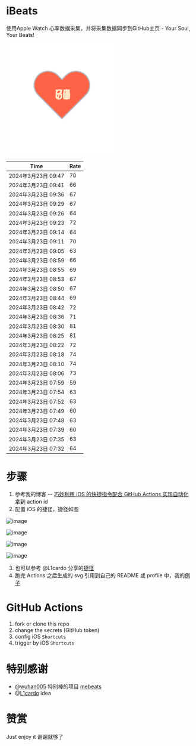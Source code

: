 # iBeats
使用Apple Watch 心率数据采集，并将采集数据同步到GitHub主页 - Your Soul, Your Beats!

![](./files/heart.svg)

<!--START_SECTION:my_heart_rate-->
| Time | Rate | 
 | ---- | ---- | 
| 2024年3月23日 09:47 | 70 |
| 2024年3月23日 09:41 | 66 |
| 2024年3月23日 09:36 | 67 |
| 2024年3月23日 09:29 | 67 |
| 2024年3月23日 09:26 | 64 |
| 2024年3月23日 09:23 | 72 |
| 2024年3月23日 09:14 | 64 |
| 2024年3月23日 09:11 | 70 |
| 2024年3月23日 09:05 | 63 |
| 2024年3月23日 08:59 | 66 |
| 2024年3月23日 08:55 | 69 |
| 2024年3月23日 08:53 | 67 |
| 2024年3月23日 08:50 | 67 |
| 2024年3月23日 08:44 | 69 |
| 2024年3月23日 08:42 | 72 |
| 2024年3月23日 08:36 | 71 |
| 2024年3月23日 08:30 | 81 |
| 2024年3月23日 08:25 | 81 |
| 2024年3月23日 08:22 | 72 |
| 2024年3月23日 08:18 | 74 |
| 2024年3月23日 08:10 | 74 |
| 2024年3月23日 08:06 | 73 |
| 2024年3月23日 07:59 | 59 |
| 2024年3月23日 07:54 | 63 |
| 2024年3月23日 07:52 | 63 |
| 2024年3月23日 07:49 | 60 |
| 2024年3月23日 07:48 | 63 |
| 2024年3月23日 07:39 | 60 |
| 2024年3月23日 07:35 | 63 |
| 2024年3月23日 07:32 | 64 |

<!--END_SECTION:my_heart_rate-->

# 步骤
1. 参考我的博客 -- [巧妙利用 iOS 的快捷指令配合 GitHub Actions 实现自动化](https://github.com/yihong0618/gitblog/issues/198) 拿到 action id
2. 配置 iOS 的捷径，捷径如图

![image](https://user-images.githubusercontent.com/15976103/122154218-0db0b480-ce97-11eb-93bb-5aec07c558dc.png)

![image](https://user-images.githubusercontent.com/15976103/122154236-186b4980-ce97-11eb-8e4b-70551a0391ae.png)

![image](https://user-images.githubusercontent.com/15976103/122154268-2d47dd00-ce97-11eb-902e-3acf292265a9.png)

![image](https://user-images.githubusercontent.com/15976103/122174055-fa144680-ceb4-11eb-9be2-3eb83cd516f7.png)

3. 也可以参考 @L1cardo 分享的[捷径](https://www.icloud.com/shortcuts/6ab6047b459c41ad822ad6b94b1c03d4)
4. 跑完 Actions 之后生成的 svg 引用到自己的 README 或 profile 中，我的[例子](https://github.com/yihong0618) 

# GitHub Actions

1. fork or clone this repo
2. change the secrets (GitHub token)
3. config iOS `Shortcuts` 
4. trigger by iOS `Shortcuts`

# 特别感谢
- @[wuhan005](https://github.com/wuhan005) 特别棒的项目 [mebeats](https://github.com/wuhan005/mebeats)
- @[L1cardo](https://github.com/L1cardo) idea

# 赞赏
Just enjoy it
谢谢就够了
